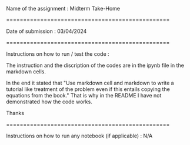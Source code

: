 Name of the assignment : Midterm Take-Home 

================================================

Date of submission : 03/04/2024

================================================

Instructions on how to run / test the code : 

The instruction and the discription of the codes are in the ipynb file in the markdown cells.

In the end it stated that "Use markdown cell and markdown to write a tutorial like treatment of the problem even if this entails copying the equations from the book." That is why in the README I have not demonstrated how the code works.

Thanks

================================================

Instructions on how to run any notebook (if applicable) : N/A